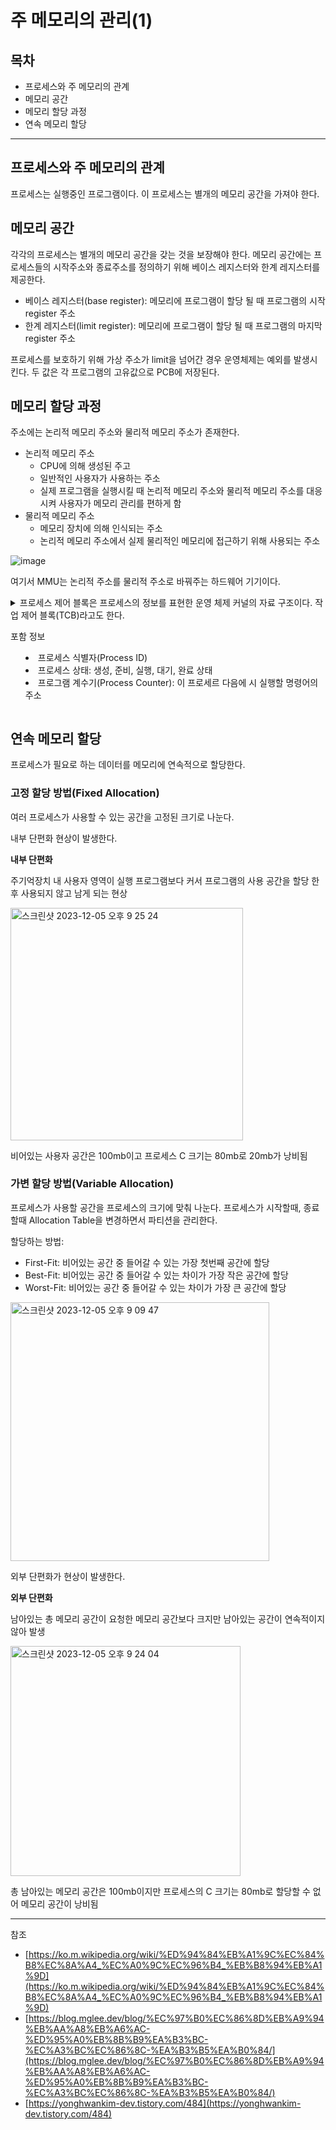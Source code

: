 # 주 메모리의 관리(1)

## 목차
- 프로세스와 주 메모리의 관계
- 메모리 공간
- 메모리 할당 과정
- 연속 메모리 할당

---

## 프로세스와 주 메모리의 관계 
프로세스는 실행중인 프로그램이다. 이 프로세스는 별개의 메모리 공간을 가져야 한다.

## 메모리 공간
각각의 프로세스는 별개의 메모리 공간을 갖는 것을 보장해야 한다. 메모리 공간에는 프로세스들의 시작주소와 종료주소를 정의하기 위해 베이스 레지스터와 한계 레지스터를 제공한다.
- 베이스 레지스터(base register): 메모리에 프로그램이 할당 될 때 프로그램의 시작 register 주소
- 한계 레지스터(limit register): 메모리에 프로그램이 할당 될 때 프로그램의 마지막 register 주소

프로세스를 보호하기 위해 가상 주소가 limit을 넘어간 경우 운영체제는 예외를 발생시킨다. 두 값은 각 프로그램의 고유값으로 PCB에 저장된다.

## 메모리 할당 과정
주소에는 논리적 메모리 주소와 물리적 메모리 주소가 존재한다.
- 논리적 메모리 주소
  - CPU에 의해 생성된 주고
  - 일반적인 사용자가 사용하는 주소
  - 실제 프로그램을 실행시킬 때 논리적 메모리 주소와 물리적 메모리 주소를 대응시켜 사용자가 메모리 관리를 편하게 함
- 물리적 메모리 주소
  - 메모리 장치에 의해 인식되는 주소
  - 논리적 메모리 주소에서 실제 물리적인 메모리에 접근하기 위해 사용되는 주소

![image](https://github.com/STUDY-0x0E/CS-STUDY/assets/123740296/74e6c2fb-a1a6-419b-a1fd-b9aea48d40f6)

여기서 MMU는 논리적 주소를 물리적 주소로 바꿔주는 하드웨어 기기이다.


<details>
  PCB 블록이란?
  <summary>
  프로세스 제어 블록은 프로세스의 정보를 표현한 
  운영 체제 커널의 자료 구조이다. 작업 제어 블록(TCB)라고도 한다.
    
  포함 정보
  - 프로세스 식별자(Process ID)
  - 프로세스 상태: 생성, 준비, 실행, 대기, 완료 상태
  - 프로그램 계수기(Process Counter): 이 프로세르 다음에 시 실행할 명령어의 주소
  </summary>
</details>	


## 연속 메모리 할당
프로세스가 필요로 하는 데이터를 메모리에 연속적으로 할당한다.

### 고정 할당 방법(Fixed Allocation)
여러 프로세스가 사용할 수 있는 공간을 고정된 크기로 나눈다.

내부 단편화 현상이 발생한다.

**내부 단편화**

주기억장치 내 사용자 영역이 실행 프로그램보다 커서 프로그램의 사용 공간을 할당 한 후 사용되지 않고 남게 되는 현상

<img width="372" alt="스크린샷 2023-12-05 오후 9 25 24" src="https://github.com/STUDY-0x0E/CS-STUDY/assets/123740296/b43c358e-d5a3-4a71-9157-800074d5f35c">

비어있는 사용자 공간은 100mb이고 프로세스 C 크기는 80mb로 20mb가 낭비됨

### 가변 할당 방법(Variable Allocation)
프로세스가 사용할 공간을 프로세스의 크기에 맞춰 나눈다. 프로세스가 시작할때, 종료할때 Allocation Table을 변경하면서 파티션을 관리한다.

할당하는 방법:
- First-Fit: 비어있는 공간 중 들어갈 수 있는 가장 첫번째 공간에 할당
- Best-Fit: 비어있는 공간 중 들어갈 수 있는 차이가 가장 작은 공간에 할당
- Worst-Fit: 비어있는 공간 중 들어갈 수 있는 차이가 가장 큰 공간에 할당
<img width="414" alt="스크린샷 2023-12-05 오후 9 09 47" src="https://github.com/STUDY-0x0E/CS-STUDY/assets/123740296/a8d29784-ec66-4a20-bb04-d5d3938855c3">

외부 단편화가 현상이 발생한다.

**외부 단편화**

남아있는 총 메모리 공간이 요청한 메모리 공간보다 크지만 남아있는 공간이 연속적이지 않아 발생

<img width="368" alt="스크린샷 2023-12-05 오후 9 24 04" src="https://github.com/STUDY-0x0E/CS-STUDY/assets/123740296/178e06e0-b4d2-4882-aea8-7349d8c76e4a">

총 남아있는 메모리 공간은 100mb이지만 프로세스의 C 크기는 80mb로 할당할 수 없어 메모리 공간이 낭비됨

---
참조
- [https://ko.m.wikipedia.org/wiki/%ED%94%84%EB%A1%9C%EC%84%B8%EC%8A%A4_%EC%A0%9C%EC%96%B4_%EB%B8%94%EB%A1%9D](https://ko.m.wikipedia.org/wiki/%ED%94%84%EB%A1%9C%EC%84%B8%EC%8A%A4_%EC%A0%9C%EC%96%B4_%EB%B8%94%EB%A1%9D)
- [https://blog.mglee.dev/blog/%EC%97%B0%EC%86%8D%EB%A9%94%EB%AA%A8%EB%A6%AC-%ED%95%A0%EB%8B%B9%EA%B3%BC-%EC%A3%BC%EC%86%8C-%EA%B3%B5%EA%B0%84/](https://blog.mglee.dev/blog/%EC%97%B0%EC%86%8D%EB%A9%94%EB%AA%A8%EB%A6%AC-%ED%95%A0%EB%8B%B9%EA%B3%BC-%EC%A3%BC%EC%86%8C-%EA%B3%B5%EA%B0%84/)
- [https://yonghwankim-dev.tistory.com/484](https://yonghwankim-dev.tistory.com/484)
